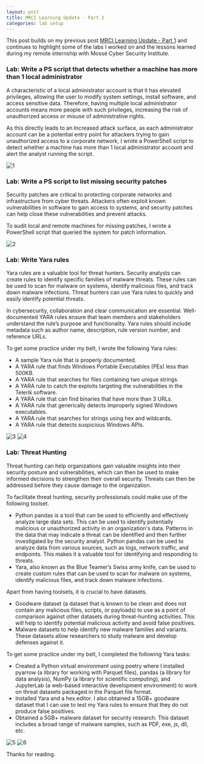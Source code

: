 ```yaml
---
layout: post
title: MRCI Learning Update - Part 2
categories: lab setup
---
```


This post builds on my previous post [MRCI Learning Update - Part 1](https://iukadike.github.io/blog/mcri-collection-1/) and continues to highlight some of the labs I worked on and the lessons learned during my remote internship with Mossé Cyber Security Institute.


### Lab: Write a PS script that detects whether a machine has more than 1 local administrator

A characteristic of a local administrator account is that it has elevated privileges, allowing the user to modify system settings, install software, and access sensitive data. Therefore, having multiple local administrator accounts means more people with such privileges, increasing the risk of unauthorized access or misuse of administrative rights.

As this directly leads to an Increased attack surface, as each administrator account can be a potential entry point for attackers trying to gain unauthorized access to a corporate network, I wrote a PowerShell script to detect whether a machine has more than 1 local administrator account and alert the analyst running the script.

![1](https://github.com/user-attachments/assets/6e47f14a-153a-437f-bf7e-249db55d409f)


### Lab: Write a PS script to list missing security patches

Security patches are critical to protecting corporate networks and infrastructure from cyber threats. Attackers often exploit known vulnerabilities in software to gain access to systems, and security patches can help close these vulnerabilities and prevent attacks.

To audit local and remote machines for missing patches, I wrote a PowerShell script that queried the system for patch information.

![2](https://github.com/user-attachments/assets/7480477d-83f0-446b-934b-6b970aa03f0c)


### Lab: Write Yara rules

Yara rules are a valuable tool for threat hunters. Security analysts can create rules to identify specific families of malware threats. These rules can be used to scan for malware on systems, identify malicious files, and track down malware infections. Threat hunters can use Yara rules to quickly and easily identify potential threats.

In cybersecurity, collaboration and clear communication are essential. Well-documented YARA rules ensure that team members and stakeholders understand the rule’s purpose and functionality. Yara rules should include metadata such as author name, description, rule version number, and reference URLs.

To get some practice under my belt, I wrote the following Yara rules:

- A sample Yara rule that is properly documented.
- A YARA rule that finds Windows Portable Executables (PEs) less than 500KB.
- A YARA rule that searches for files containing two unique strings.
- A YARA rule to catch the exploits targeting the vulnerabilities in the Telerik software.
- A YARA rule that can find binaries that have more than 3 URLs.
- A YARA rule that generically detects improperly signed Windows executables.
- A YARA rule that searches for strings using hex and wildcards.
- A YARA rule that detects suspicious Windows APIs.

![3](https://github.com/user-attachments/assets/5e003f81-3789-4505-8e7e-5a3b4d893bb6)
![4](https://github.com/user-attachments/assets/8ed7ca25-3e45-4201-81dd-97bb2071ec35)


### Lab: Threat Hunting

Threat hunting can help organizations gain valuable insights into their security posture and vulnerabilities, which can then be used to make informed decisions to strengthen their overall security. Threats can then be addressed before they cause damage to the organization.

To facilitate threat hunting, security professionals could make use of the following toolset.

- Python pandas is a tool that can be used to efficiently and effectively analyze large data sets. This can be used to identify potentially malicious or unauthorized activity in an organization's data. Patterns in the data that may indicate a threat can be identified and then further investigated by the security analyst. Python pandas can be used to analyze data from various sources, such as logs, network traffic, and endpoints. This makes it a valuable tool for identifying and responding to threats. 
- Yara, also known as the Blue Teamer’s Swiss army knife, can be used to create custom rules that can be used to scan for malware on systems, identify malicious files, and track down malware infections.

Apart from having toolsets, it is crucial to have datasets.

- Goodware dataset (a dataset that is known to be clean and does not contain any malicious files, scripts, or payloads) to use as a point of comparison against other datasets during threat-hunting activities. This will help to identify potential malicious activity and avoid false positives.
- Malware datasets to help identify new malware families and variants. These datasets allow researchers to study malware and develop defenses against it. 

To get some practice under my belt, I completed the following Yara tasks:

- Created a Python virtual environment using poetry where I installed pyarrow (a library for working with Parquet files), pandas (a library for data analysis), NumPy (a library for scientific computing), and JupyterLab (a web-based interactive development environment) to work on threat datasets packaged in the Parquet file format.
- Installed Yara and a hex editor. I also obtained a 15GB+ goodware dataset that I can use to test my Yara rules to ensure that they do not produce false positives.
- Obtained a 5GB+ malware dataset for security research. This dataset includes a broad range of malware samples, such as PDF, exe, js, dll, etc.

![5](https://github.com/user-attachments/assets/1fc38604-d2a6-4f4f-a050-3137ef081f40)
![6](https://github.com/user-attachments/assets/4fba2016-39b9-4880-ba07-c8b36579e3d7)


Thanks for reading.
